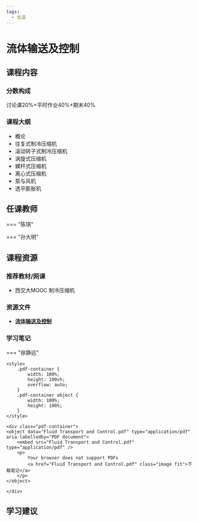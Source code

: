 ```yaml
---
tags:
  - 低温
---
```


# 流体输送及控制

## 课程内容

### 分数构成

讨论课20%+平时作业40%+期末40%

### 课程大纲

- 概论
- 往复式制冷压缩机
- 滚动转子式制冷压缩机
- 涡旋式压缩机
- 螺杆式压缩机
- 离心式压缩机
- 泵与风机
- 透平膨胀机

## 任课教师

=== "陈琪"

=== "孙大明"

## 课程资源

### 推荐教材/网课

- 西交大MOOC 制冷压缩机

### 资源文件

- [**流体输送及控制**](https://pan.baidu.com/s/1nCXa4C9J0T0VCxfjliFirA?pwd=m7nn)

### 学习笔记

=== "徐静远"

    <style>
        .pdf-container {
            width: 100%;
            height: 100vh;
            overflow: auto;
        }
        .pdf-container object {
            width: 100%;
            height: 100%;
        }
    </style>

    <div class="pdf-container">
    <object data="Fluid Transport and Control.pdf" type="application/pdf" aria-labelledby="PDF document">
        <embed src="Fluid Transport and Control.pdf" type="application/pdf" />
        <p>
            Your browser does not support PDFs
            <a href="Fluid Transport and Control.pdf" class="image fit">下载笔记</a>
        </p>
    </object>

    </div>


## 学习建议








